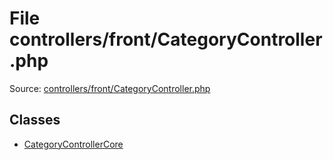 File controllers/front/CategoryController.php
=========

Source: [controllers/front/CategoryController.php](https://github.com/PrestaShop/PrestaShop/blob/1.6.0.5/controllers/front/CategoryController.php)


Classes
-------

* [CategoryControllerCore](class.CategoryControllerCore.md)

